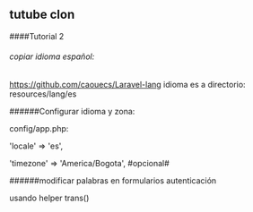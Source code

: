 ## tutube clon

####Tutorial 2

###### copiar idioma español: <br>

https://github.com/caouecs/Laravel-lang idioma es a 
 directorio:
  resources/lang/es

  ######Configurar idioma y zona:
  
  config/app.php:
  
  'locale' => 'es',
      
  'timezone' => 'America/Bogota', #opcional#
  
  ######modificar palabras en formularios autenticación
  
  usando helper trans()
  
 
      
 
 
 